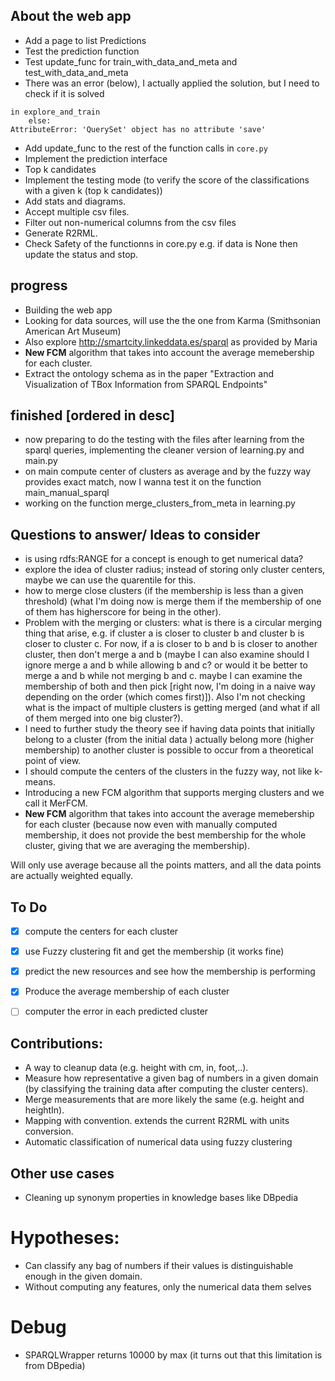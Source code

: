 

## About the web app
* Add a page to list Predictions
* Test the prediction function
* Test update_func for train_with_data_and_meta and test_with_data_and_meta
* There was an error (below), I actually applied the solution, but I need to check if it is solved
```
in explore_and_train
    else:
AttributeError: 'QuerySet' object has no attribute 'save'
```
* Add update_func to the rest of the function calls in `core.py`
* Implement the prediction interface
* Top k candidates
* Implement the testing mode (to verify the score of the classifications with a given k (top k candidates))
* Add stats and diagrams.
* Accept multiple csv files.
* Filter out non-numerical columns from the csv files
* Generate R2RML.
* Check Safety of the functionns in core.py e.g. if data is None then update the status and stop.


## progress
* Building the web app
* Looking for data sources, will use the the one from Karma (Smithsonian American Art Museum)
* Also explore http://smartcity.linkeddata.es/sparql as provided by Maria
* **New FCM** algorithm that takes into account the average memebership for each cluster.
* Extract the ontology schema as in the paper "Extraction and Visualization of TBox Information from SPARQL Endpoints"

## finished [ordered in desc]
* now preparing to do the testing with the files after learning from the sparql queries, implementing the cleaner
version of learning.py and main.py
* on main compute center of clusters as average and by the fuzzy way provides exact match, now I wanna test it on
the function main_manual_sparql
* working on the function merge_clusters_from_meta in learning.py


## Questions to answer/ Ideas to consider
* is using rdfs:RANGE for a concept is enough to get numerical data?
* explore the idea of cluster radius; instead of storing only cluster centers, maybe we can use the quarentile for this.
* how to merge close clusters (if the membership is less than a given threshold) (what I'm doing now is merge them if
 the membership of one of them has higherscore for being in the other).
* Problem with the merging or clusters: what is there is a circular merging thing that arise, e.g. if cluster a is
closer to cluster b and cluster b is closer to cluster c. For now, if a is closer to b and b is closer to another
cluster, then don't merge a and b (maybe I can also examine should I ignore merge a and b while allowing b and c? or
would it be better to merge a and b while not merging b and c. maybe I can examine the membership of both and then pick
[right now, I'm doing in a naive way depending on the order (which comes first)]). Also I'm not checking what is the
impact of multiple clusters is getting merged (and what if all of them merged into one big cluster?).
* I need to further study the theory see if having data points that initially belong to a cluster (from the initial data
) actually belong more (higher membership) to another cluster is possible to occur from a theoretical point of view.
* I should compute the centers of the clusters in the fuzzy way, not like k-means.
* Introducing a new FCM algorithm that supports merging clusters and we call it MerFCM.
* **New FCM** algorithm that takes into account the average memebership for each cluster (because now even with manually
computed membership, it does not provide the best membership for the whole cluster, giving that we are averaging
the membership).



Will only use average because all the points matters, and all the data points are actually weighted equally.



## To Do

- [x] compute the centers for each cluster
- [x] use Fuzzy clustering fit and get the membership (it works fine)
- [x] predict the new resources and see how the membership is performing
- [x] Produce the average membership of each cluster
- [ ] computer the error in each predicted cluster


## Contributions:
* A way to cleanup data (e.g. height with cm, in, foot,..).
* Measure how representative a given bag of numbers in a given domain (by classifying the training data after computing
the cluster centers).
* Merge measurements that are more likely the same (e.g. height and heightIn).
* Mapping with convention. extends the current R2RML with units conversion.
* Automatic classification of numerical data using fuzzy clustering


## Other use cases
* Cleaning up synonym properties in knowledge bases like DBpedia


# Hypotheses:
* Can classify any bag of numbers if their values is distinguishable enough in the given domain.
* Without computing any features, only the numerical data them selves

# Debug
* SPARQLWrapper returns 10000 by max (it turns out that this limitation is from DBpedia)